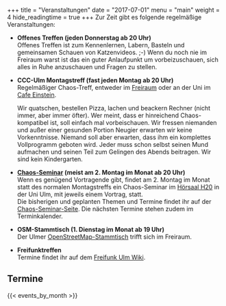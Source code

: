+++
title = "Veranstaltungen"
date = "2017-07-01"
menu = "main"
weight = 4
hide_readingtime = true
+++
Zur Zeit gibt es folgende regelmäßige Veranstaltungen:

* **Offenes Treffen (jeden Donnerstag ab 20 Uhr)**  
Offenes Treffen ist zum Kennenlernen, Labern, Basteln und gemeinsamen Schauen von Katzenvideos. ;-) Wenn du noch nie im Freiraum warst ist das ein guter Anlaufpunkt um vorbeizuschauen, sich alles in Ruhe anzuschauen und Fragen zu stellen.

* **CCC-Ulm Montagstreff (fast jeden Montag ab 20 Uhr)**  
    Regelmäßiger Chaos-Treff, entweder im [Freiraum](/contact) oder an der Uni im [Cafe Einstein](/contact#uni-ulm).

    Wir quatschen, bestellen Pizza, lachen und beackern Rechner (nicht immer, aber immer öfter). Wer meint, dass er hinreichend Chaos-kompatibel ist, soll einfach mal vorbeischauen. Wir fressen niemanden und außer einer gesunden Portion Neugier erwarten wir keine Vorkenntnisse. Niemand soll aber erwarten, dass ihm ein komplettes Vollprogramm geboten wird. Jeder muss schon selbst seinen Mund aufmachen und seinen Teil zum Gelingen des Abends beitragen. Wir sind kein Kindergarten.

* **[Chaos-Seminar](/ccc/chaosseminar) (meist am 2. Montag im Monat ab 20 Uhr)**  
    Wenn es genügend Vortragende gibt, findet am 2. Montag im Monat statt des normalen Montagstreffs ein Chaos-Seminar im [Hörsaal H20](/contact#uni-ulm) in der Uni Ulm, mit jeweils einem Vortrag, statt.  
    Die bisherigen und geplanten Themen und Termine findet ihr auf der [Chaos-Seminar-Seite](/ccc/chaosseminar).
    Die nächsten Termine stehen zudem im Terminkalender.

* **OSM-Stammtisch (1. Dienstag im Monat ab 19 Uhr)**  
Der Ulmer [OpenStreetMap-Stammtisch](http://wiki.openstreetmap.org/wiki/Ulm_Neu-Ulm/Stammtisch) trifft sich im Freiraum.

* **Freifunktreffen**  
Termine findet ihr auf dem [Freifunk Ulm Wiki](https://wiki.freifunk-ulm.de/).


## Termine

{{< events_by_month >}}
